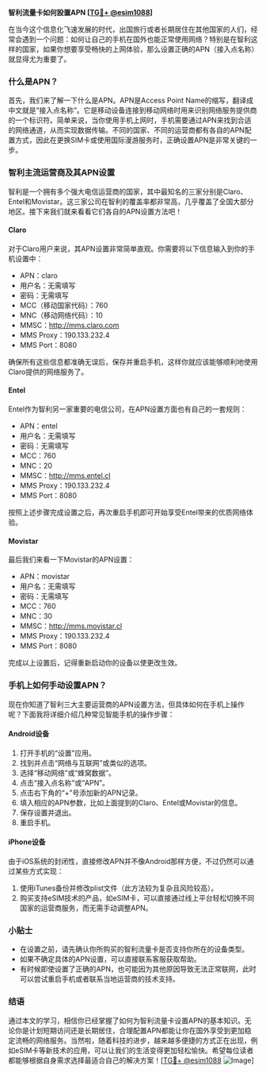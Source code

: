 **智利流量卡如何設置APN [[TG💪+ @esim1088](https://t.me/s/esim1088)]**

在当今这个信息化飞速发展的时代，出国旅行或者长期居住在其他国家的人们，经常会遇到一个问题：如何让自己的手机在国外也能正常使用网络？特别是在智利这样的国家，如果你想要享受畅快的上网体验，那么设置正确的APN（接入点名称）就显得尤为重要了。

### 什么是APN？

首先，我们来了解一下什么是APN。APN是Access Point Name的缩写，翻译成中文就是“接入点名称”。它是移动设备连接到移动网络时用来识别网络服务提供商的一个标识符。简单来说，当你使用手机上网时，手机需要通过APN来找到合适的网络通道，从而实现数据传输。不同的国家、不同的运营商都有各自的APN配置方式，因此在更换SIM卡或使用国际漫游服务时，正确设置APN是非常关键的一步。

### 智利主流运营商及其APN设置

智利是一个拥有多个强大电信运营商的国家，其中最知名的三家分别是Claro、Entel和Movistar。这三家公司在智利的覆盖率都非常高，几乎覆盖了全国大部分地区。接下来我们就来看看它们各自的APN设置方法吧！

#### Claro
对于Claro用户来说，其APN设置非常简单直观。你需要将以下信息输入到你的手机设置中：

- APN：claro
- 用户名：无需填写
- 密码：无需填写
- MCC（移动国家代码）：760
- MNC（移动网络代码）：10
- MMSC：http://mms.claro.com
- MMS Proxy：190.133.232.4
- MMS Port：8080

确保所有这些信息都准确无误后，保存并重启手机，这样你就应该能够顺利地使用Claro提供的网络服务了。

#### Entel
Entel作为智利另一家重要的电信公司，在APN设置方面也有自己的一套规则：

- APN：entel
- 用户名：无需填写
- 密码：无需填写
- MCC：760
- MNC：20
- MMSC：http://mms.entel.cl
- MMS Proxy：190.133.232.4
- MMS Port：8080

按照上述步骤完成设置之后，再次重启手机即可开始享受Entel带来的优质网络体验。

#### Movistar
最后我们来看一下Movistar的APN设置：

- APN：movistar
- 用户名：无需填写
- 密码：无需填写
- MCC：760
- MNC：30
- MMSC：http://mms.movistar.cl
- MMS Proxy：190.133.232.4
- MMS Port：8080

完成以上设置后，记得重新启动你的设备以使更改生效。

### 手机上如何手动设置APN？

现在你知道了智利三大主要运营商的APN设置方法，但具体如何在手机上操作呢？下面我将详细介绍几种常见智能手机的操作步骤：

#### Android设备
1. 打开手机的“设置”应用。
2. 找到并点击“网络与互联网”或类似的选项。
3. 选择“移动网络”或“蜂窝数据”。
4. 点击“接入点名称”或“APN”。
5. 点击右下角的“+”号添加新的APN记录。
6. 填入相应的APN参数，比如上面提到的Claro、Entel或Movistar的信息。
7. 保存设置并退出。
8. 重启手机。

#### iPhone设备
由于iOS系统的封闭性，直接修改APN并不像Android那样方便，不过仍然可以通过某些方式实现：
1. 使用iTunes备份并修改plist文件（此方法较为复杂且风险较高）。
2. 购买支持eSIM技术的产品，如eSIM卡，可以直接通过线上平台轻松切换不同国家的运营商服务，而无需手动调整APN。

### 小贴士
- 在设置之前，请先确认你所购买的智利流量卡是否支持你所在的设备类型。
- 如果不确定具体的APN设置，可以直接联系客服获取帮助。
- 有时候即使设置了正确的APN，也可能因为其他原因导致无法正常联网，此时可以尝试重启手机或者联系当地运营商的技术支持。

### 结语

通过本文的学习，相信你已经掌握了如何为智利流量卡设置APN的基本知识。无论你是计划短期访问还是长期居住，合理配置APN都能让你在国外享受到更加稳定流畅的网络服务。当然啦，随着科技的进步，越来越多便捷的方式正在出现，例如eSIM卡等新技术的应用，可以让我们的生活变得更加轻松愉快。希望每位读者都能够根据自身需求选择最适合自己的解决方案！[[TG💪+ @esim1088](https://t.me/s/esim1088) ![Image](https://i.postimg.cc/4NQfJmqS/Snipaste-2025-05-13-00-14-12.png)]